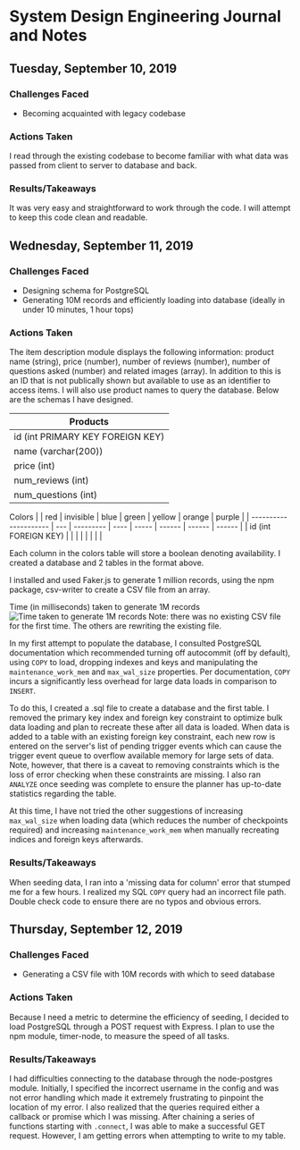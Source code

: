 # System Design Engineering Journal and Notes

## Tuesday, September 10, 2019

### Challenges Faced
* Becoming acquainted with legacy codebase

### Actions Taken
I read through the existing codebase to become familiar with what data was passed from client to server to database and back.

### Results/Takeaways
It was very easy and straightforward to work through the code. I will attempt to keep this code clean and readable.


## Wednesday, September 11, 2019

### Challenges Faced
* Designing schema for PostgreSQL
* Generating 10M records and efficiently loading into database (ideally in under 10 minutes, 1 hour tops)

### Actions Taken
The item description module displays the following information: product name (string), price (number), number of reviews (number), number of questions asked (number) and related images (array). In addition to this is an ID that is not publically shown but available to use as an identifier to access items. I will also use product names to query the database. Below are the schemas I have designed.

| Products                         |
| -------------------------------- |
| id (int PRIMARY KEY FOREIGN KEY) |
| name (varchar(200))              |
| price (int)                      |
| num_reviews (int)                |
| num_questions (int)              |

Colors
|                       | red | invisible | blue | green | yellow | orange | purple |
| --------------------- | --- | --------- | ---- | ----- | ------ | ------ | ------ |
| id (int FOREIGN KEY)  |     |           |      |       |        |        |        |

Each column in the colors table will store a boolean denoting availability. I created a database and 2 tables in the format above.

I installed and used Faker.js to generate 1 million records, using the npm package, csv-writer to create a CSV file from an array.

Time (in milliseconds) taken to generate 1M records
![Time taken to generate 1M records](https://imgur.com/nHImTwA 'Time taken to generate 1M records')
Note: there was no existing CSV file for the first time. The others are rewriting the existing file.

In my first attempt to populate the database, I consulted PostgreSQL documentation which recommended turning off autocommit (off by default), using `COPY` to load, dropping indexes and keys and manipulating the `maintenance_work_mem` and `max_wal_size` properties. Per documentation, `COPY` incurs a significantly less overhead for large data loads in comparison to `INSERT`.

To do this, I created a .sql file to create a database and the first table. I removed the primary key index and foreign key constraint to optimize bulk data loading and plan to recreate these after all data is loaded. When data is added to a table with an existing foreign key constraint, each new row is entered on the server's list of pending trigger events which can cause the trigger event queue to overflow available memory for large sets of data. Note, however, that there is a caveat to removing constraints which is the loss of error checking when these constraints are missing. I also ran `ANALYZE` once seeding was complete to ensure the planner has up-to-date statistics regarding the table.

At this time, I have not tried the other suggestions of increasing `max_wal_size` when loading data (which reduces the number of checkpoints required) and increasing `maintenance_work_mem` when manually recreating indices and foreign keys afterwards. 

### Results/Takeaways
When seeding data, I ran into a 'missing data for column' error that stumped me for a few hours. I realized my SQL `COPY` query had an incorrect file path. Double check code to ensure there are no typos and obvious errors.


## Thursday, September 12, 2019

### Challenges Faced
* Generating a CSV file with 10M records with which to seed database

### Actions Taken 
Because I need a metric to determine the efficiency of seeding, I decided to load PostgreSQL through a POST request with Express. I plan to use the npm module, timer-node, to measure the speed of all tasks.

### Results/Takeaways
I had difficulties connecting to the database through the node-postgres module. Initially, I specified the incorrect username in the config and was not error handling which made it extremely frustrating to pinpoint the location of my error. I also realized that the queries required either a callback or promise which I was missing. After chaining a series of functions starting with `.connect`, I was able to make a successful GET request. However, I am getting errors when attempting to write to my table.